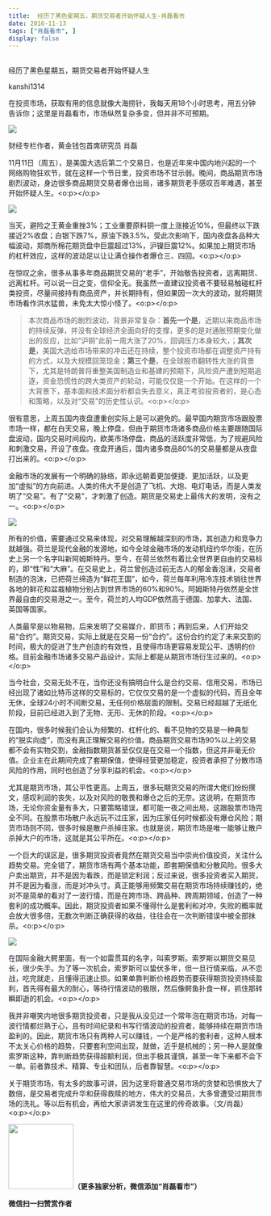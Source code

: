 ```yaml
---
title:  经历了黑色星期五，期货交易者开始怀疑人生-肖磊看市
date: 2016-11-13
tags: ["肖磊看市", ]
display: false
---
```



## 



经历了黑色星期五，期货交易者开始怀疑人生




kanshi1314




在投资市场，获取有用的信息就像大海捞针，我每天用18个小时思考，用五分钟告诉你；这里是肖磊看市，市场纵然复杂多变，但并非不可预期。


<img data-s="300,640" data-type="jpeg" src="http://mmbiz.qpic.cn/mmbiz_jpg/rIYcHn0KrPQdV07Hria9xP0xpU6kI9Hl0Xm93tLsgcLoBOaOtI0pZMia7pu9fkZNibQzaAhcl6CczgibeBCAvOdAJw/0?wx_fmt=jpeg" data-ratio="0.7535070140280561" data-w="499"/>

财经专栏作者，黄金钱包首席研究员 肖磊



11月11日（周五），是美国大选后第二个交易日，也是近年来中国内地兴起的一个网络购物狂欢节，就在这样一个节日里，投资市场不甘示弱。晚间，商品期货市场剧烈波动，身边很多商品期货交易者爆仓出局，诸多期货老手感叹百年难遇，甚至开始怀疑人生。<o:p></o:p>



<img data-s="300,640" data-type="jpeg" src="http://mmbiz.qpic.cn/mmbiz_jpg/rIYcHn0KrPQdV07Hria9xP0xpU6kI9Hl0n84ibw50wqGsnwz2vfKzOzDOlNM1N6c5QXBlBqB1jrCFicyvdBicv2nCA/0?wx_fmt=jpeg" data-ratio="0.35953026196928634" data-w="1107"/>



当天，避险之王黄金重挫3%；工业重要原料铜一度上涨接近10%，但最终以下跌接近2%收盘；白银下跌7%，原油下跌3.5%。受此次影响下，国内夜盘各品种大幅波动，郑商所棉花期货盘中巨震超过13%，沪镍巨震12%。如果加上期货市场的杠杆效应，这样的波动足以让让满仓操作者爆仓三、四回。<o:p></o:p>



在惊叹之余，很多从事多年商品期货交易的“老手”，开始敬告投资者，远离期货、远离杠杆。可以说一日之变，信仰全无。我虽然一直建议投资者不要轻易触碰杠杆类投资，尽量间接持有商品资产，并长期持有，但如果因一次大的波动，就将期货市场看作洪水猛兽，未免太大惊小怪了。<o:p></o:p>



> 本次商品市场的剧烈波动，背景非常复杂：**首先一个是**，近期以来商品市场的持续反弹，并没有全球经济全面向好的支撑，更多的是对通胀预期变化做出的反应，比如“沪铜”此前一周大涨了20%，回调压力本身较大，；**其次是**，美国大选给市场带来的冲击还在持续，整个投资市场都在调整资产持有的方式，以及大规模回笼现金；**第三个是**，在全球股市翻转性大涨的背景下，尤其是特朗普将重整美国制造业和基建的预期下，风险资产遭到短期追逐，资金恐慌性的跨大类资产的轮动，可能仅仅是一个开始。在这样的一个大背景下，基本面和技术面分析都会失去意义，真正考验投资者的，是心态和策略，以及对“交易”的历史性认识。<o:p></o:p>



很有意思，上周五国内夜盘遭重创实际上是可以避免的。最早国内期货市场跟股票市场一样，都在白天交易，晚上停盘，但由于期货市场诸多商品价格主要跟随国际盘波动，国内交易时间段内，欧美市场停盘，商品的活跃度非常低，为了规避风险和刺激交易，开设了夜盘。夜盘开通后，国内诸多商品80%的交易量都是从夜盘打出来的。<o:p></o:p>



金融市场的发展有一个明确的脉络，即永远朝着更加便捷、更加活跃，以及更加“虚拟”的方向前进。人类的伟大不是创造了飞机、大炮、电灯电话，而是人类发明了“交易”。有了“交易”，才刺激了创造。期货是交易史上最伟大的发明，没有之一。<o:p></o:p>



<img data-s="300,640" data-type="jpeg" src="http://mmbiz.qpic.cn/mmbiz_jpg/rIYcHn0KrPQdV07Hria9xP0xpU6kI9Hl0XCFYkibC77Rc1pg4VoyuvjhyOqTwpVS9manhIT6MYaRBqFfIK5gsKFw/0?wx_fmt=jpeg" data-ratio="0.6725" data-w="400"/>



所有的价值，需要通过交易来体现，对交易理解越深刻的市场，其创造力和竞争力就越强。荷兰是现代金融的发源地，如今全球金融市场的发动机纽约华尔街，在历史上另一个名字叫新阿姆斯特丹。至今，在荷兰依然有着比全世界更自由的交易标的，即“性”和“大麻”。在交易史上，荷兰曾创造过前无古人的郁金香泡沫，交易者制造的泡沫，已把荷兰缔造为“鲜花王国”，如今，荷兰每年利用冷冻技术销往世界各地的鲜花和盆栽植物分别占到世界市场的60%和90%。阿姆斯特丹依然是全世界最自由的交易港之一。至今，荷兰的人均GDP依然高于德国、加拿大、法国、英国等国家。



人类最早是以物易物，后来发明了交易媒介，即货币；再到后来，人们开始交易“合约”。期货交易，实际上就是在交易一份“合约”。这份合约约定了未来交割的时间，极大的促进了生产创造的有效性，且使得市场更容易发现公平、透明的价格。目前金融市场诸多交易产品设计，实际上都是从期货市场衍生过来的。<o:p></o:p>



当今社会，交易无处不在，当你还没有搞明白什么是合约交易、信用交易，市场已经出现了诸如比特币这样的交易标的，它仅仅交易的是一个虚拟的代码，而且全年无休，全球24小时不间断交易，无任何价格层面的限制。交易已经超越了无纸化阶段，目前已经进入到了无物、无形、无休的阶段。<o:p></o:p>



在国内，很多时候我们会认为频繁的、杠杆化的、看不见物的交易是一种典型的“脱实向虚”，而没有真正理解交易的价值。商品期货交易市场90%以上的交易都不会有实物交割，金融指数期货甚至仅仅是在交易一个指数，但这并非毫无价值。企业主在此期间完成了套期保值，使得经营更加稳定，投资者承担了分散市场风险的作用，同时也创造了分享利益的机会。<o:p></o:p>



尤其是期货市场，其公平性更高。上周五，很多玩期货交易的所谓大佬们纷纷撰文，感叹利润的丧失，以及对风险的敬畏和爆仓之后的无奈。这说明，在期货市场，无论你资金量有多大，只要策略错误，都可能一夜之间出局，这跟股票市场完全不同。在股票市场散户永远玩不过庄家，因为庄家任何时候都没有爆仓风险；期货市场则不同，很多时候是散户杀掉庄家。也就是说，期货市场是唯一能够让散户杀掉大户的市场，这就是其公平所在。<o:p></o:p>



一个巨大的误区是，很多期货投资者竟然在期货交易当中崇尚价值投资，关注什么趋势交易。完全错了，期货市场有两个基本功能，即套期保值和分散风险。很多大户卖出期货，并不是因为看跌，而是锁定利润；反过来说，很多投资者买入期货，并不是因为看涨，而是对冲头寸。真正能够用频繁交易在期货市场持续赚钱的，绝对不是简单的看对了一波行情，而是在跨市场、跨品种、跨周期领域，创造了一种套利的成功概率。因此，期货投资者如果不懂得什么是套利和对冲，失败的概率就会放大很多倍，无数次判断正确获得的收益，往往会在一次判断错误中被全部抹杀。<o:p></o:p>

<img data-s="300,640" data-type="jpeg" src="http://mmbiz.qpic.cn/mmbiz_jpg/rIYcHn0KrPQdV07Hria9xP0xpU6kI9Hl0HPsc71nz0mZZ318xRCNalxwiaWibedEUq2YQelDcpjCKrvOF9Mia315aQ/0?wx_fmt=jpeg" data-ratio="0.53" data-w="600"/>

在国际金融大鳄里面，有一个如雷贯耳的名字，叫索罗斯。索罗斯以期货交易见长，很少失手。为了等一次机会，索罗斯可以蛰伏多年，但一旦行情来临，从不恋战，吃完就走，且懂得迅速止损。如果单靠判断价格趋势而要获得期货投资持续盈利，首先得有最大的耐心，等待行情波动的极限，然后像鳄鱼扑食一样，抓住那转瞬即逝的机会。<o:p></o:p>



我并非嘲笑内地很多期货投资者，只是我从没见过一个常年泡在期货市场，对每一波行情都烂熟于心，且有时间纪录和书写行情波动的投资者，能够持续在期货市场盈利的。因此，期货市场只有两种人可以赚钱，一个是严格的套利者，这种人根本不太关心价格的趋势，只要套利空间出现，就做，近乎是机械的；另一种人是就像索罗斯这种，靠判断趋势获得超额利润，但出手极其谨慎，甚至一年下来都不会下一单。前者靠技术、精算、专业和团队，后者靠智慧。<o:p></o:p>



关于期货市场，有太多的故事可讲，因为这里将普通交易市场的贪婪和恐惧放大了数倍，是交易者完成升华和获得救赎的地方，伟大的交易员，大多曾遭受过期货市场的洗礼。等以后有机会，再给大家讲讲发生在这里的传奇故事。（文/肖磊）<o:p></o:p>

<img data-ratio="1" data-s="300,640" src="http://mmbiz.qpic.cn/mmbiz/rIYcHn0KrPQ4nqiakSpAnZPNSBYdTtpdCELmtbN8iasCKX0AXDKwVJIq1gWcaGVbdt83BgU9ibs9W4vKo34H3ZOBw/640?" data-type="png" data-w="129" style="color: rgb(62, 62, 62); font-family: 宋体; font-size: 16px; line-height: 25.6px; text-align: center; white-space: pre-wrap; box-sizing: border-box !important; word-wrap: break-word !important; visibility: visible !important; width: 129px !important; background-color: rgb(255, 255, 255);" width="129px">**（更多独家分析，微信添加“肖磊看市”）**




**微信扫一扫赞赏作者**